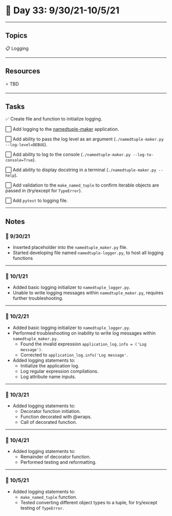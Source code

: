 # :calendar: Day 33: 9/30/21-10/5/21

---

## Topics

:clipboard: Logging

---

## Resources

:star: TBD

---

## Tasks

:white_check_mark: Create file and function to initialize logging.

:white_large_square: Add logging to the [namedtuple-maker](https://github.com/timothyhull/namedtuple-maker) application.

:white_large_square: Add ability to pass the log level as an argument (`./namedtuple-maker.py --log-level=DEBUG`).

:white_large_square: Add ability to log to the console (`./namedtuple-maker.py --log-to-console=True`).

:white_large_square: Add ability to display docstring in a terminal (`./namedtuple-maker.py --help`).

:white_large_square: Add validation to the `make_named_tuple` to confirm iterable objects are passed in (try/except for `TypeError`).

:white_large_square: Add `pytest` to logging file.

---

## Notes

### :notebook: 9/30/21

- Inserted placeholder into the `namedtuple_maker.py` file.
- Started developing file named `namedtuple-logger.py`, to host all logging functions

---

### :notebook: 10/1/21

- Added basic logging initializer to `namedtuple_logger.py`.
- Unable to write logging messages within `namedtuple_maker.py`, requires further troubleshooting.

---

### :notebook: 10/2/21

- Added basic logging initializer to `namedtuple_logger.py`.
- Performed troubleshooting on inability to write log messages within `namedtuple_maker.py`.
    - Found the invalid expression `application_log.info = ('Log message')`.
    - Corrected to `application_log.info('Log message'`.
- Added logging statements to:
    - Initialize the application log.
    - Log regular expression compilations.
    - Log attribute name inputs.

---

### :notebook: 10/3/21

- Added logging statements to:
    - Decorator function initiation.
    - Function decorated with @wraps.
    - Call of decorated function.

---

### :notebook: 10/4/21

- Added logging statements to:
    - Remainder of decorator function.
    - Performed testing and reformatting.

---

### :notebook: 10/5/21

- Added logging statements to:
    - `make_named_tuple` function.
    - Tested converting different object types to a tuple, for try/except testing of `TypeError`.

